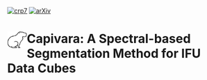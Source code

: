 [![crp7](https://img.shields.io/badge/CRP-%237-%23ED9145?labelColor=%23ED9145&color=%2321609D)](https://cosmostatistics-initiative.org/residence-programs/crp7/)
[![arXiv](https://img.shields.io/badge/arXiv-astro--ph%2F2404.18165-%23ED9145?labelColor=%23ED9145&color=%2321609D)](https://arxiv.org/abs/2410.21962) 


# [<img align="left" src="images/capivara.jpeg" width="45">](https://cosmostatistics-initiative.org/) Capivara: A Spectral-based Segmentation Method for IFU Data Cubes




